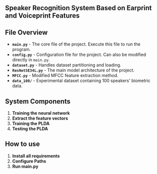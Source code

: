 ## **Speaker Recognition System Based on Earprint and Voiceprint Features**

## **File Overview**

- **`main.py`** - The core file of the project. Execute this file to run the program.  
- **`config.py`** - Configuration file for the project. Can also be modified directly in `main.py`.  
- **`dataset.py`** - Handles dataset partitioning and loading.  
- **`ResNetSE34L.py`** - The main model architecture of the project.  
- **`MFCC.py`** - Modified MFCC feature extraction method.
- ​**`data_100/`**​ - Experimental dataset containing 100 speakers' biometric data.

## **System Components**  
1. **Training the neural network**  
2. **​Extract the feature vectors**  
3. **Training the PLDA**  
4. **Testing the PLDA**


## **How to use**  
1. **Install all requirements**
2. ​**Configure Paths**
3. **Run main.py**
